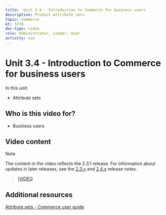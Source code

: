 ```yaml
---
title:  Unit 3.4 - Introduction to Commerce for business users
description: Product attribute sets
topic: Commerce
kt: 5770
doc-type: video
role: Administrator, Leader, User
activity: use
---
```


# Unit 3.4 - Introduction to Commerce for business users

In this unit:

- Attribute sets

## Who is this video for?

- Business users

## Video content

>[!NOTE]
>
>The content in the video reflects the 2.3.1 release. For information about updates in later releases, see the [ 2.3.x](https://devdocs.magento.com/guides/v2.3/release-notes/bk-release-notes.html) and [2.4.x](https://devdocs.magento.com/guides/v2.4/release-notes/bk-release-notes.html) release notes.

>[!VIDEO](https://video.tv.adobe.com/v/35955?quality=12&learn=on)

## Additional resources

[Attribute sets - Commerce user guide](https://docs.magento.com/user-guide/stores/attribute-sets.html)
